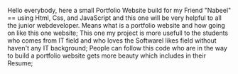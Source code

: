 Hello everybody, here a small Portfolio Website build for my Friend "Nabeel" == using Html, Css, and JavaScript and this one will be very helpful to all the junior webdeveloper.
Means what is a portfolio website and how going on like this one website;
This one my project is more usefull to the  students  who comes  from IT field and who loves the Softwarel likes field without haven't any IT background;
People can follow this code who are in the way to build a  portfolio website gets more beauty which includes in their Resume;

